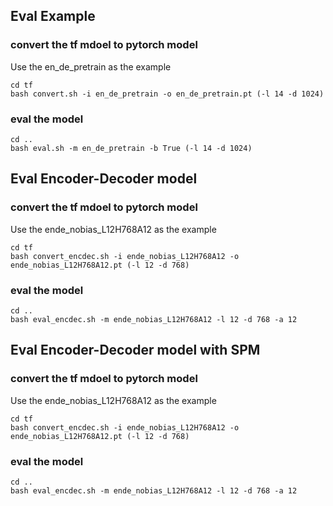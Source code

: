 ## Eval Example

### convert the tf mdoel to pytorch model

Use the en_de_pretrain as the example
```
cd tf
bash convert.sh -i en_de_pretrain -o en_de_pretrain.pt (-l 14 -d 1024)
```

### eval the model

```
cd ..
bash eval.sh -m en_de_pretrain -b True (-l 14 -d 1024)
```

## Eval Encoder-Decoder model

### convert the tf mdoel to pytorch model

Use the ende_nobias_L12H768A12 as the example
```
cd tf
bash convert_encdec.sh -i ende_nobias_L12H768A12 -o ende_nobias_L12H768A12.pt (-l 12 -d 768)
```

### eval the model

```
cd ..
bash eval_encdec.sh -m ende_nobias_L12H768A12 -l 12 -d 768 -a 12
```

## Eval Encoder-Decoder model with SPM

### convert the tf mdoel to pytorch model

Use the ende_nobias_L12H768A12 as the example
```
cd tf
bash convert_encdec.sh -i ende_nobias_L12H768A12 -o ende_nobias_L12H768A12.pt (-l 12 -d 768)
```

### eval the model

```
cd ..
bash eval_encdec.sh -m ende_nobias_L12H768A12 -l 12 -d 768 -a 12
```